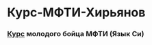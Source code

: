 ﻿# Курс-МФТИ-Хирьянов

### [Курс](https://www.youtube.com/playlist?list=PLRDzFCPr95fLjzcv6nNdjMu_9RcZgIM9U) молодого бойца МФТИ (Язык Си)

